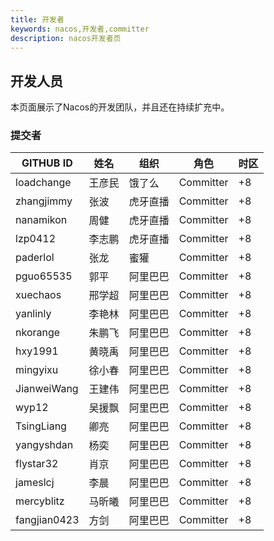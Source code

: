 ```yaml
---
title: 开发者
keywords: nacos,开发者,committer
description: nacos开发者页
---
```


## 开发人员

本页面展示了Nacos的开发团队，并且还在持续扩充中。

### 提交者

| GITHUB ID    | 姓名		| 组织    	| 角色    | 时区 |
| ------------ | ---------- | --------- | --------- | ------|
| loadchange   | 王彦民      | 饿了么     | Committer  | +8   |
| zhangjimmy   | 张波        | 虎牙直播   | Committer  | +8   |
| nanamikon    | 周健        | 虎牙直播   | Committer  | +8   |
| lzp0412      | 李志鹏      | 虎牙直播   | Committer  | +8   |
| paderlol     | 张龙        | 蜜獾      | Committer  | +8   |
| pguo65535    | 郭平        | 阿里巴巴   | Committer  | +8   |
| xuechaos     | 邢学超      | 阿里巴巴   | Committer  | +8   |
| yanlinly     | 李艳林      | 阿里巴巴   | Committer  | +8   |
| nkorange     | 朱鹏飞      | 阿里巴巴   | Committer  | +8   |
| hxy1991      | 黄晓禹      | 阿里巴巴   | Committer  | +8   |
| mingyixu     | 徐小春      | 阿里巴巴   | Committer  | +8   |
| JianweiWang  | 王建伟      | 阿里巴巴   | Committer  | +8   |
| wyp12        | 吴援飘      | 阿里巴巴   | Committer  | +8   |
| TsingLiang   | 卿亮        | 阿里巴巴   | Committer  | +8   |
| yangyshdan   | 杨奕        | 阿里巴巴   | Committer  | +8   |
| flystar32    | 肖京        | 阿里巴巴   | Committer  | +8   |
| jameslcj     | 李晨        | 阿里巴巴   | Committer  | +8   |
| mercyblitz   | 马昕曦      | 阿里巴巴   | Committer  | +8   |
| fangjian0423 | 方剑        | 阿里巴巴   | Committer  | +8   |
